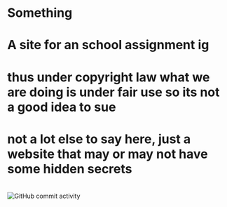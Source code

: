 # Something
# A site for an school assignment ig

# thus under copyright law what we are doing is under fair use so its not a good idea to sue

# not a lot else to say here, just a website that may or may not have some hidden secrets



<br>
<img alt="GitHub commit activity" src="https://img.shields.io/github/commit-activity/:interval/:user/https%3A%2F%2Fgithub.com%2Fepic-person-on%2FSomething%2F">



